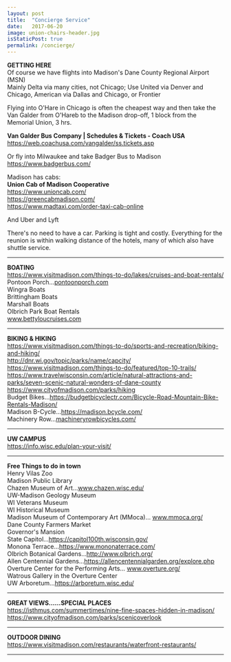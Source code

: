 ```yaml
---
layout: post
title:  "Concierge Service"
date:   2017-06-20
image: union-chairs-header.jpg
isStaticPost: true
permalink: /concierge/
---
```

<p>
  <b>GETTING HERE</b> <br>
  Of course we have flights into Madison's Dane County Regional Airport (MSN) <br>
  Mainly Delta via many cities, not Chicago; Use United via Denver and Chicago, American via Dallas and Chicago, or Frontier
</p>
<p>
  Flying into O'Hare in Chicago is often the cheapest way and then take the Van  Galder from O'Hareb to the Madison drop-off, 1 block from the Memorial Union, 3 hrs.
</p>
<p>
  <b>Van Galder Bus Company | Schedules & Tickets - Coach USA</b> <a href="https://web.coachusa.com/vangalder/ss.tickets.asp">https://web.coachusa.com/vangalder/ss.tickets.asp</a>
</p>
<p>
  Or fly into Milwaukee and take Badger Bus to Madison <a href="https://www.badgerbus.com/">https://www.badgerbus.com/</a>
</p>
<p>
  Madison has cabs: <br>
  <b>Union Cab of Madison Cooperative</b> <br>
  <a href="https://www.unioncab.com/">https://www.unioncab.com/</a> <br>
  <a href="https://greencabmadison.com/">https://greencabmadison.com/</a> <br>
  <a href="https://www.madtaxi.com/order-taxi-cab-online">https://www.madtaxi.com/order-taxi-cab-online</a>
</p>
<p>
  And Uber and Lyft
</p>
<p>
  There's no need to have a car. Parking is tight and costly. Everything for the reunion is within walking distance of the hotels, many of which also have shuttle service.
</p><hr>

<p>
  <b>BOATING</b> <br>
  <a href="https://www.visitmadison.com/things-to-do/lakes/cruises-and-boat-rentals/">https://www.visitmadison.com/things-to-do/lakes/cruises-and-boat-rentals/</a> <br>
  Pontoon Porch…<a href="http://pontoonporch.com">pontoonporch.com</a><br>
  Wingra Boats <br>
  Brittingham Boats <br>
  Marshall Boats <br>
  Olbrich Park Boat Rentals <br>
  <a href="http://www.bettyloucruises.com">www.bettyloucruises.com</a> <br>
</p><hr>
<p>
  <b>BIKING & HIKING</b> <br>
  <a href="https://www.visitmadison.com/things-to-do/sports-and-recreation/biking-and-hiking/">https://www.visitmadison.com/things-to-do/sports-and-recreation/biking-and-hiking/</a> <br>
  <a href="http://dnr.wi.gov/topic/parks/name/capcity/">http://dnr.wi.gov/topic/parks/name/capcity/</a> <br>
  <a href="https://www.visitmadison.com/things-to-do/featured/top-10-trails/">https://www.visitmadison.com/things-to-do/featured/top-10-trails/</a> <br>
  <a href="https://www.travelwisconsin.com/article/natural-attractions-and-parks/seven-scenic-natural-wonders-of-dane-county">https://www.travelwisconsin.com/article/natural-attractions-and-parks/seven-scenic-natural-wonders-of-dane-county</a> <br>
  <a href="https://www.cityofmadison.com/parks/hiking">https://www.cityofmadison.com/parks/hiking</a> <br>
  Budget Bikes…<a href="https://budgetbicyclectr.com/Bicycle-Road-Mountain-Bike-Rentals-Madison/">https://budgetbicyclectr.com/Bicycle-Road-Mountain-Bike-Rentals-Madison/</a> <br>
  Madison B-Cycle…<a href="https://madison.bcycle.com/">https://madison.bcycle.com/</a> <br>
  Machinery Row…<a href="http://machineryrowbicycles.com/">machineryrowbicycles.com/</a> <br>
</p><hr>
<p>
  <b>UW CAMPUS</b> <br>
  <a href="https://info.wisc.edu/plan-your-visit/">https://info.wisc.edu/plan-your-visit/</a>
</p><hr>
<p>
  <b>Free Things to do in town</b> <br>
  Henry Vilas Zoo <br>
  Madison Public Library <br>
  Chazen Museum of Art…<a href="http://www.chazen.wisc.edu/">www.chazen.wisc.edu/</a> <br>
  UW-Madison Geology Museum <br>
  WI Veterans Museum <br>
  WI Historical Museum <br>
  Madison Museum of Contemporary Art (MMoca)… <a href="http://www.mmoca.org/">www.mmoca.org/</a> <br>
  Dane County Farmers Market <br>
  Governor's Mansion <br>
  State Capitol…<a href="https://capitol100th.wisconsin.gov/">https://capitol100th.wisconsin.gov/</a> <br>
  Monona Terrace…<a href="https://www.mononaterrace.com/">https://www.mononaterrace.com/</a> <br>
  Olbrich Botanical Gardens…<a href="http://www.olbrich.org/">http://www.olbrich.org/</a> <br>
  Allen Centennial Gardens…<a href="https://allencentennialgarden.org/explore.php">https://allencentennialgarden.org/explore.php</a> <br>
  Overture Center for the Performing Arts… <a href="http://www.overture.org/">www.overture.org/</a> <br>
  Watrous Gallery in the Overture Center <br>
  UW Arboretum…<a href="https://arboretum.wisc.edu/">https://arboretum.wisc.edu/</a> <br>
</p><hr>
<p>
  <b>GREAT VIEWS……SPECIAL PLACES</b> <br>
  <a href="https://isthmus.com/summertimes/nine-fine-spaces-hidden-in-madison/">https://isthmus.com/summertimes/nine-fine-spaces-hidden-in-madison/</a> <br>
  <a href="https://www.cityofmadison.com/parks/scenicoverlook">https://www.cityofmadison.com/parks/scenicoverlook</a> <br>
</p><hr>
<p>
  <b>OUTDOOR DINING</b> <br>
  <a href="https://www.visitmadison.com/restaurants/waterfront-restaurants/">https://www.visitmadison.com/restaurants/waterfront-restaurants/</a>
</p><hr>
